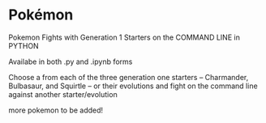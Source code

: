 # Pokémon
Pokemon Fights with Generation 1 Starters on the COMMAND LINE in PYTHON

Availabe in both .py and .ipynb forms

Choose a from each of the three generation one starters – Charmander, Bulbasaur, and Squirtle – or their evolutions
and fight on the command line against another starter/evolution

more pokemon to be added!

